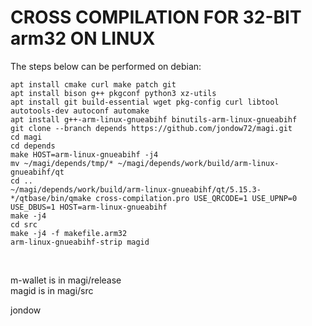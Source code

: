 CROSS COMPILATION FOR 32-BIT arm32 ON LINUX
==============================================

The steps below can be performed on debian:

    apt install cmake curl make patch git
    apt install bison g++ pkgconf python3 xz-utils
    apt install git build-essential wget pkg-config curl libtool autotools-dev autoconf automake
    apt install g++-arm-linux-gnueabihf binutils-arm-linux-gnueabihf
    git clone --branch depends https://github.com/jondow72/magi.git
    cd magi
    cd depends
    make HOST=arm-linux-gnueabihf -j4
    mv ~/magi/depends/tmp/* ~/magi/depends/work/build/arm-linux-gnueabihf/qt
    cd ..
    ~/magi/depends/work/build/arm-linux-gnueabihf/qt/5.15.3-*/qtbase/bin/qmake cross-compilation.pro USE_QRCODE=1 USE_UPNP=0 USE_DBUS=1 HOST=arm-linux-gnueabihf
    make -j4
    cd src
    make -j4 -f makefile.arm32
    arm-linux-gnueabihf-strip magid
<br/>

m-wallet is in magi/release<br/>
magid is in magi/src<br/>

jondow